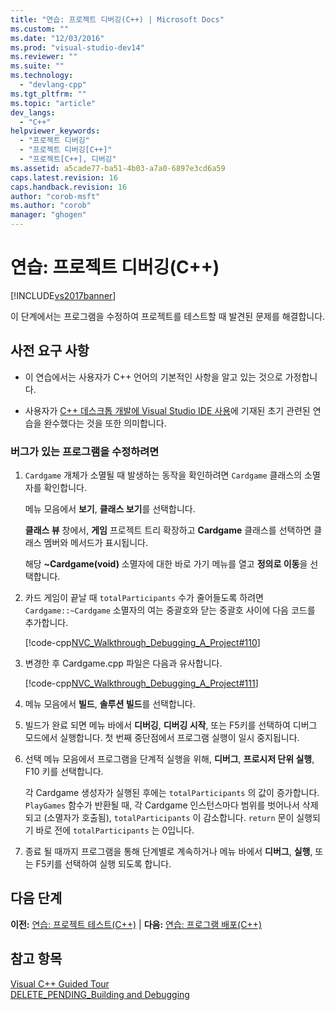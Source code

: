 ```yaml
---
title: "연습: 프로젝트 디버깅(C++) | Microsoft Docs"
ms.custom: ""
ms.date: "12/03/2016"
ms.prod: "visual-studio-dev14"
ms.reviewer: ""
ms.suite: ""
ms.technology: 
  - "devlang-cpp"
ms.tgt_pltfrm: ""
ms.topic: "article"
dev_langs: 
  - "C++"
helpviewer_keywords: 
  - "프로젝트 디버깅"
  - "프로젝트 디버깅[C++]"
  - "프로젝트[C++], 디버깅"
ms.assetid: a5cade77-ba51-4b03-a7a0-6897e3cd6a59
caps.latest.revision: 16
caps.handback.revision: 16
author: "corob-msft"
ms.author: "corob"
manager: "ghogen"
---
```

# 연습: 프로젝트 디버깅(C++)
[!INCLUDE[vs2017banner](../assembler/inline/includes/vs2017banner.md)]

이 단계에서는 프로그램을 수정하여 프로젝트를 테스트할 때 발견된 문제를 해결합니다.  
  
## 사전 요구 사항  
  
-   이 연습에서는 사용자가 C\+\+ 언어의 기본적인 사항을 알고 있는 것으로 가정합니다.  
  
-   사용자가 [C\+\+ 데스크톱 개발에 Visual Studio IDE 사용](../ide/using-the-visual-studio-ide-for-cpp-desktop-development.md)에 기재된 초기 관련된 연습을 완수했다는 것을 또한 의미합니다.  
  
### 버그가 있는 프로그램을 수정하려면  
  
1.  `Cardgame` 개체가 소멸될 때 발생하는 동작을 확인하려면 `Cardgame` 클래스의 소멸자를 확인합니다.  
  
     메뉴 모음에서 **보기**, **클래스 보기**를 선택합니다.  
  
     **클래스 뷰** 창에서, **게임** 프로젝트 트리 확장하고 **Cardgame** 클래스를 선택하면 클래스 멤버와 메서드가 표시됩니다.  
  
     해당 **~Cardgame\(void\)** 소멸자에 대한 바로 가기 메뉴를 열고 **정의로 이동**을 선택합니다.  
  
2.  카드 게임이 끝날 때 `totalParticipants` 수가 줄어들도록 하려면 `Cardgame::~Cardgame` 소멸자의 여는 중괄호와 닫는 중괄호 사이에 다음 코드를 추가합니다.  
  
     [!code-cpp[NVC_Walkthrough_Debugging_A_Project#110](../ide/codesnippet/CPP/walkthrough-debugging-a-project-cpp_1.cpp)]  
  
3.  변경한 후 Cardgame.cpp 파일은 다음과 유사합니다.  
  
     [!code-cpp[NVC_Walkthrough_Debugging_A_Project#111](../ide/codesnippet/CPP/walkthrough-debugging-a-project-cpp_2.cpp)]  
  
4.  메뉴 모음에서 **빌드**, **솔루션 빌드**를 선택합니다.  
  
5.  빌드가 완료 되면 메뉴 바에서 **디버깅**, **디버깅 시작**, 또는 F5키를 선택하여 디버그 모드에서 실행합니다.  첫 번째 중단점에서 프로그램 실행이 일시 중지됩니다.  
  
6.  선택 메뉴 모음에서 프로그램을 단계적 실행을 위해, **디버그**, **프로시저 단위 실행**, F10 키를 선택합니다.  
  
     각 Cardgame 생성자가 실행된 후에는 `totalParticipants` 의 값이 증가합니다.  `PlayGames` 함수가 반환될 때, 각 Cardgame 인스턴스마다 범위를 벗어나서 삭제되고 \(소멸자가 호출됨\), `totalParticipants` 이 감소합니다.  `return` 문이 실행되기 바로 전에 `totalParticipants` 는 0입니다.  
  
7.  종료 될 때까지 프로그램을 통해 단계별로 계속하거나 메뉴 바에서 **디버그**, **실행**, 또는 F5키를 선택하여 실행 되도록 합니다.  
  
## 다음 단계  
 **이전:** [연습: 프로젝트 테스트\(C\+\+\)](../ide/walkthrough-testing-a-project-cpp.md) &#124; **다음:** [연습: 프로그램 배포\(C\+\+\)](../ide/walkthrough-deploying-your-program-cpp.md)  
  
## 참고 항목  
 [Visual C\+\+ Guided Tour](http://msdn.microsoft.com/ko-kr/499cb66f-7df1-45d6-8b6b-33d94fd1f17c)   
 [DELETE\_PENDING\_Building and Debugging](http://msdn.microsoft.com/ko-kr/9f6ba537-5ea0-46fb-b6ba-b63d657d84f1)